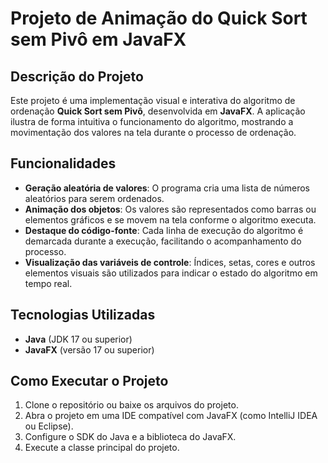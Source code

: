 # Projeto de Animação do Quick Sort sem Pivô em JavaFX

## Descrição do Projeto
Este projeto é uma implementação visual e interativa do algoritmo de ordenação **Quick Sort sem Pivô**, desenvolvida em **JavaFX**. A aplicação ilustra de forma intuitiva o funcionamento do algoritmo, mostrando a movimentação dos valores na tela durante o processo de ordenação.

## Funcionalidades
- **Geração aleatória de valores**: O programa cria uma lista de números aleatórios para serem ordenados.
- **Animação dos objetos**: Os valores são representados como barras ou elementos gráficos e se movem na tela conforme o algoritmo executa.
- **Destaque do código-fonte**: Cada linha de execução do algoritmo é demarcada durante a execução, facilitando o acompanhamento do processo.
- **Visualização das variáveis de controle**: Índices, setas, cores e outros elementos visuais são utilizados para indicar o estado do algoritmo em tempo real.

## Tecnologias Utilizadas
- **Java** (JDK 17 ou superior)
- **JavaFX** (versão 17 ou superior)

## Como Executar o Projeto
1. Clone o repositório ou baixe os arquivos do projeto.
2. Abra o projeto em uma IDE compatível com JavaFX (como IntelliJ IDEA ou Eclipse).
3. Configure o SDK do Java e a biblioteca do JavaFX.
4. Execute a classe principal do projeto.
